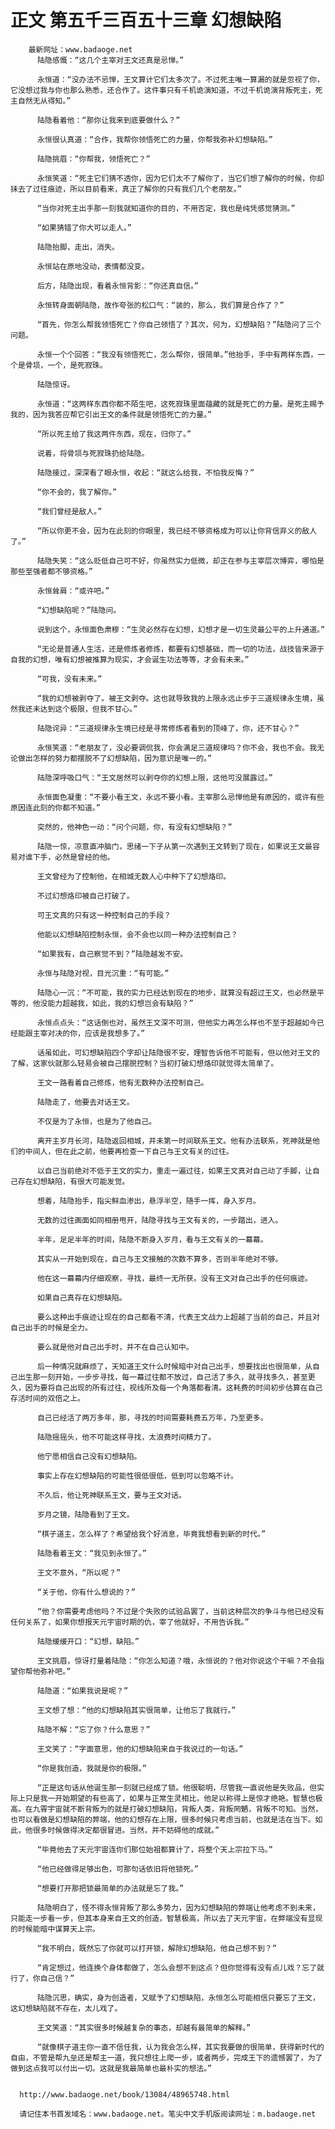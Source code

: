 # 正文 第五千三百五十三章 幻想缺陷
        最新网址：www.badaoge.net
          陆隐感慨：“这几个主宰对王文还真是忌惮。”
      
          永恒道：“没办法不忌惮，王文算计它们太多次了。不过死主唯一算漏的就是忽视了你，它没想过我与你也那么熟悉，还合作了。这件事只有千机诡演知道，不过千机诡演背叛死主，死主自然无从得知。”
      
          陆隐看着他：“那你让我来到底要做什么？”
      
          永恒很认真道：“合作，我帮你领悟死亡的力量，你帮我弥补幻想缺陷。”
      
          陆隐挑眉：“你帮我，领悟死亡？”
      
          永恒笑道：“死主它们猜不透你，因为它们太不了解你了，当它们想了解你的时候，你却抹去了过往痕迹，所以目前看来，真正了解你的只有我们几个老朋友。”
      
          “当你对死主出手那一刻我就知道你的目的，不用否定，我也是纯凭感觉猜测。”
      
          “如果猜错了你大可以走人。”
      
          陆隐抬脚，走出，消失。
      
          永恒站在原地没动，表情都没变。
      
          后方，陆隐出现，看着永恒背影：“你还真自信。”
      
          永恒转身面朝陆隐，故作夸张的松口气：“装的，那么，我们算是合作了？”
      
          “首先，你怎么帮我领悟死亡？你自己领悟了？其次，何为，幻想缺陷？”陆隐问了三个问题。
      
          永恒一个个回答：“我没有领悟死亡，怎么帮你，很简单。”他抬手，手中有两样东西，一个是骨埙，一个，是死寂珠。
      
          陆隐惊讶。
      
          永恒道：“这两样东西你都不陌生吧，这死寂珠里面蕴藏的就是死亡的力量。是死主赐予我的，因为我答应帮它引出王文的条件就是领悟死亡的力量。”
      
          “所以死主给了我这两件东西，现在，归你了。”
      
          说着，将骨埙与死寂珠扔给陆隐。
      
          陆隐接过，深深看了眼永恒，收起：“就这么给我，不怕我反悔？”
      
          “你不会的，我了解你。”
      
          “我们曾经是敌人。”
      
          “所以你更不会，因为在此刻的你眼里，我已经不够资格成为可以让你背信弃义的敌人了。”
      
          陆隐失笑：“这么贬低自己可不好，你虽然实力低微，却正在参与主宰层次博弈，哪怕是那些至强者都不够资格。”
      
          永恒耸肩：“或许吧。”
      
          “幻想缺陷呢？”陆隐问。
      
          说到这个，永恒面色肃穆：“生灵必然存在幻想，幻想才是一切生灵最公平的上升通道。”
      
          “无论是普通人生活，还是修炼者修炼，都要有幻想基础，而一切的功法，战技皆来源于自我的幻想，唯有幻想被推算为现实，才会诞生功法等等，才会有未来。”
      
          “可我，没有未来。”
      
          “我的幻想被剥夺了。被王文剥夺。这也就导致我的上限永远止步于三道规律永生境，虽然我还未达到这个极限，但我不甘心。”
      
          陆隐诧异：“三道规律永生境已经是寻常修炼者看到的顶峰了，你，还不甘心？”
      
          永恒笑道：“老朋友了，没必要调侃我，你会满足三道规律吗？你不会，我也不会。我无论做出怎样的努力都摆脱不了幻想缺陷，因为意识是唯一的。”
      
          陆隐深呼吸口气：“王文居然可以剥夺你的幻想上限，这他可没展露过。”
      
          永恒面色凝重：“不要小看王文，永远不要小看。主宰那么忌惮他是有原因的，或许有些原因连此刻的你都不知道。”
      
          突然的，他神色一动：“问个问题，你，有没有幻想缺陷？”
      
          陆隐一惊，凉意直冲脑门，思绪一下子从第一次遇到王文转到了现在，如果说王文最容易对谁下手，必然是曾经的他。
      
          王文曾经为了控制他，在相城无数人心中种下了幻想烙印。
      
          不过幻想烙印被自己打破了。
      
          可王文真的只有这一种控制自己的手段？
      
          他能以幻想缺陷控制永恒，会不会也以同一种办法控制自己？
      
          “如果我有，自己察觉不到？”陆隐越发不安。
      
          永恒与陆隐对视，目光沉重：“有可能。”
      
          陆隐心一沉：“不可能，我的实力已经达到现在的地步，就算没有超过王文，也必然是平等的，他没能力超越我，如此，我的幻想岂会有缺陷？”
      
          永恒点点头：“这话倒也对，虽然王文深不可测，但他实力再怎么样也不至于超越如今已经能跟主宰对决的你，应该是我想多了。”
      
          话虽如此，可幻想缺陷四个字却让陆隐很不安，理智告诉他不可能有，但以他对王文的了解，这家伙就那么轻易会被自己摆脱控制？当初打破幻想烙印就觉得太简单了。
      
          王文一路看着自己修炼，他有无数种办法控制自己。
      
          陆隐走了，他要去对话王文。
      
          不仅是为了永恒，也是为了他自己。
      
          离开主岁月长河，陆隐返回相城，并未第一时间联系王文。他有办法联系，死神就是他们的中间人，但在此之前，他要再检查一下自己与王文有关的过往。
      
          以自己当前绝对不低于王文的实力，重走一遍过往，如果王文真对自己动了手脚，让自己存在幻想缺陷，有很大可能发觉。
      
          想着，陆隐抬手，指尖鲜血渗出，悬浮半空，随手一挥，身入岁月。
      
          无数的过往画面如同相册甩开，陆隐寻找与王文有关的，一步踏出，进入。
      
          半年，足足半年的时间，陆隐不断身入岁月，看与王文有关的一幕幕。
      
          其实从一开始到现在，自己与王文接触的次数不算多，否则半年绝对不够。
      
          他在这一幕幕内仔细观察，寻找，最终一无所获。没有王文对自己出手的任何痕迹。
      
          如果自己真存在幻想缺陷。
      
          要么这种出手痕迹让现在的自己都看不清，代表王文战力上超越了当前的自己，并且对自己出手的时候是全力。
      
          要么就是他对自己出手时，并不在自己认知中。
      
          后一种情况就麻烦了，天知道王文什么时候暗中对自己出手，想要找出也很简单，从自己出生那一刻开始，一步步寻找，每一幕过往都不放过，自己活了多久，就寻找多久，甚至更久，因为要将自己出现的所有过往，视线所及每一个角落都看清。这耗费的时间初步估算在自己存活时间的双倍之上。
      
          自己已经活了两万多年，那，寻找的时间需要耗费五万年，乃至更多。
      
          陆隐摇摇头，他不可能这样寻找，太浪费时间精力了。
      
          他宁愿相信自己没有幻想缺陷。
      
          事实上存在幻想缺陷的可能性很低很低，低到可以忽略不计。
      
          不久后，他让死神联系王文，要与王文对话。
      
          岁月之镜，陆隐看到了王文。
      
          “棋子道主，怎么样了？希望给我个好消息，毕竟我想看到新的时代。”
      
          陆隐看着王文：“我见到永恒了。”
      
          王文不意外，“所以呢？”
      
          “关于他，你有什么想说的？”
      
          “他？你需要考虑他吗？不过是个失败的试验品罢了，当前这种层次的争斗与他已经没有任何关系了，如果你想报天元宇宙时期的仇，宰了他就好，不用告诉我。”
      
          陆隐缓缓开口：“幻想，缺陷。”
      
          王文挑眉，惊讶打量着陆隐：“你怎么知道？哦，永恒说的？他对你说这个干嘛？不会指望你帮他弥补吧。”
      
          陆隐道：“如果我说是呢？”
      
          王文想了想：“他的幻想缺陷其实很简单，让他忘了我就行。”
      
          陆隐不解：“忘了你？什么意思？”
      
          王文笑了：“字面意思，他的幻想缺陷来自于我说过的一句话。”
      
          “你是我创造，我就是你的极限。”
      
          “正是这句话从他诞生那一刻就已经成了锁。他很聪明，尽管我一直说他是失败品，但实际上只是我一开始期望的有些高了，如果与正常生灵相比，他足以称得上是惊才绝艳。智慧也极高。在九霄宇宙就不断背叛为的就是打破幻想缺陷，背叛人类，背叛罔魉，背叛不可知。当然，也可以看做是幻想缺陷的弊端，他的幻想存在上限，很多时候只考虑当前，也就是活在当下。如此，他很多时候做得决定都很冒进。当然，并不妨碍他的成就。”
      
          “毕竟他去了天元宇宙连你们那位始祖都算计了，将整个天上宗拉下马。”
      
          “他已经做得足够出色，可那句话依旧将他锁死。”
      
          “想要打开那把锁最简单的办法就是忘了我。”
      
          陆隐明白了，怪不得永恒背叛了那么多势力，因为幻想缺陷的弊端让他考虑不到未来，只能走一步看一步，但其本身来自王文的创造，智慧极高，所以去了天元宇宙，在弊端没有显现的时候能暗中谋算天上宗。
      
          “我不明白，既然忘了你就可以打开锁，解除幻想缺陷，他自己想不到？”
      
          “肯定想过，他连换个身体都做了，怎么会想不到这点？但你觉得有没有点儿戏？忘了就行了，你自己信？”
      
          陆隐沉思，确实，身为创造者，又赋予了幻想缺陷，永恒怎么可能相信只要忘了王文，这幻想缺陷就不存在，太儿戏了。
      
          王文笑道：“其实很多时候越复杂的事态，却越有最简单的解释。”
      
          “就像棋子道主你一直不信任我，认为我会怎么样，其实我要做的很简单，获得新时代的自由，不管是帮九垒还是帮主一道，我只想往上爬一步，或者两步，完成王下的遗憾罢了，为了做到这点我可以付出一切。这就是我最简单也最朴实的想法。”
      
      
      http://www.badaoge.net/book/13084/48965748.html
      
      请记住本书首发域名：www.badaoge.net。笔尖中文手机版阅读网址：m.badaoge.net